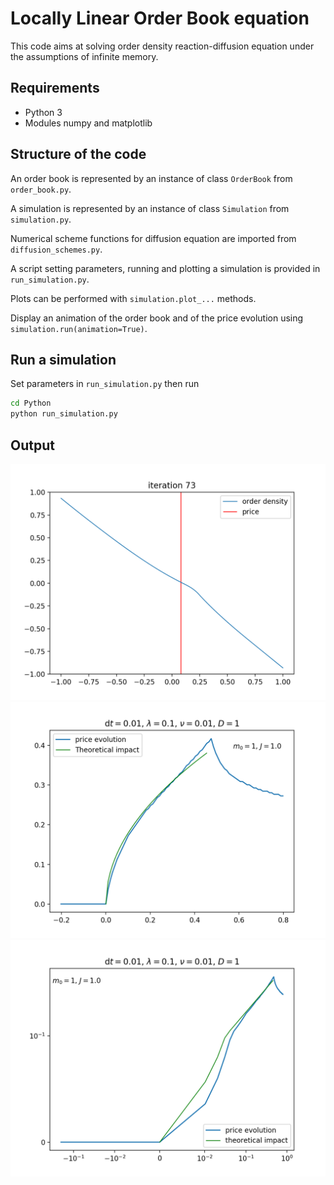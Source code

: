 # Locally Linear Order Book equation

This code aims at solving order density reaction-diffusion equation under the assumptions of infinite memory.

## Requirements
* Python 3
* Modules numpy and matplotlib

## Structure of the code

An order book is represented by an instance of class `OrderBook` from `order_book.py`.

A simulation is represented by an instance of class `Simulation` from `simulation.py`.

Numerical scheme functions for diffusion equation are imported from `diffusion_schemes.py`.

A script setting parameters, running and plotting a simulation is provided in `run_simulation.py`.

Plots can be performed with `simulation.plot_...` methods.

Display an animation of the order book and of the price evolution using `simulation.run(animation=True)`. 


## Run a simulation
Set parameters in `run_simulation.py` then run

```bash
cd Python
python run_simulation.py
```

## Output

![Density profile](demo/density.png)
![Price evolution](demo/price.png)
![Price evolution](demo/price_symlog.png)